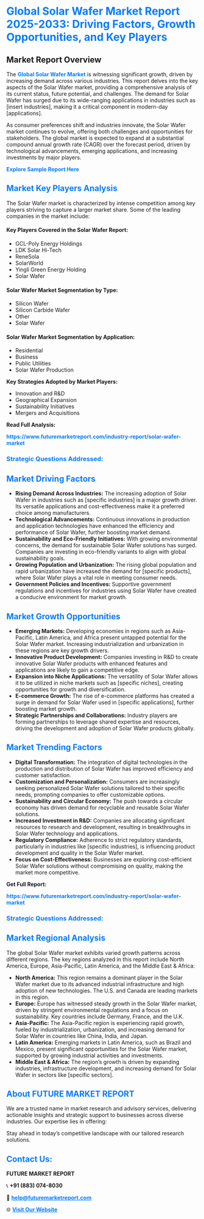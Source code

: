 <h1 style="color: #007BFF;">Global Solar Wafer Market Report 2025-2033: Driving Factors, Growth Opportunities, and Key Players</h1>

<section id="overview">
<h2>Market Report Overview</h2>
<p>The <a href="https://www.futuremarketreport.com/industry-report/solar-wafer-market" style="color: #007BFF; text-decoration: none;"><strong>Global Solar Wafer Market</strong></a> is witnessing significant growth, driven by increasing demand across various industries. This report delves into the key aspects of the Solar Wafer market, providing a comprehensive analysis of its current status, future potential, and challenges. The demand for Solar Wafer has surged due to its wide-ranging applications in industries such as [insert industries], making it a critical component in modern-day [applications].</p>
<p>As consumer preferences shift and industries innovate, the Solar Wafer market continues to evolve, offering both challenges and opportunities for stakeholders. The global market is expected to expand at a substantial compound annual growth rate (CAGR) over the forecast period, driven by technological advancements, emerging applications, and increasing investments by major players.</p>
</section>

<section id="overview">
<p><a href="https://www.futuremarketreport.com/request-sample/reportId=110654" style="color: #007BFF; text-decoration: none;"><strong>Explore Sample Report Here</strong></a></p>
</section>

<section id="key-players">
<h2 style="color: #007BFF;">Market Key Players Analysis</h2>
<p>The Solar Wafer market is characterized by intense competition among key players striving to capture a larger market share. Some of the leading companies in the market include:</p>
<h4>Key Players Covered in the Solar Wafer Report:</h4>
<ul><li>GCL-Poly Energy Holdings</li><li>LDK Solar Hi-Tech</li><li>ReneSola</li><li>SolarWorld</li><li>Yingli Green Energy Holding</li><li>Solar Wafer</li></ul>
<h4>Solar Wafer Market Segmentation by Type:</h4>
<ul><li>Silicon Wafer</li><li>Silicon Carbide Wafer</li><li>Other</li><li>Solar Wafer</li></ul>

<h4>Solar Wafer Market Segmentation by Application:</h4>
<ul><li>Residential</li><li>Business</li><li>Public Utilities</li><li>Solar Wafer Production</li></ul>
<p><strong>Key Strategies Adopted by Market Players:</strong></p>
<ul>
<li>Innovation and R&D</li>
<li>Geographical Expansion</li>
<li>Sustainability Initiatives</li>
<li>Mergers and Acquisitions</li>
</ul>
</section>

<section>
<p><strong>Read Full Analysis: </strong></p><a href="https://www.futuremarketreport.com/industry-report/solar-wafer-market" style="color: #007BFF; text-decoration: none;"><strong>https://www.futuremarketreport.com/industry-report/solar-wafer-market</strong></a>
<h3 style="color: #007BFF;">Strategic Questions Addressed:</h3>
</section>

<section id="driving-factors">
<h2 style="color: #007BFF;">Market Driving Factors</h2>
<ul>
<li><strong>Rising Demand Across Industries:</strong> The increasing adoption of Solar Wafer in industries such as [specific industries] is a major growth driver. Its versatile applications and cost-effectiveness make it a preferred choice among manufacturers.</li>
<li><strong>Technological Advancements:</strong> Continuous innovations in production and application technologies have enhanced the efficiency and performance of Solar Wafer, further boosting market demand.</li>
<li><strong>Sustainability and Eco-Friendly Initiatives:</strong> With growing environmental concerns, the demand for sustainable Solar Wafer solutions has surged. Companies are investing in eco-friendly variants to align with global sustainability goals.</li>
<li><strong>Growing Population and Urbanization:</strong> The rising global population and rapid urbanization have increased the demand for [specific products], where Solar Wafer plays a vital role in meeting consumer needs.</li>
<li><strong>Government Policies and Incentives:</strong> Supportive government regulations and incentives for industries using Solar Wafer have created a conducive environment for market growth.</li>
</ul>
</section>

<section id="growth-opportunities">
<h2 style="color: #007BFF;">Market Growth Opportunities</h2>
<ul>
<li><strong>Emerging Markets:</strong> Developing economies in regions such as Asia-Pacific, Latin America, and Africa present untapped potential for the Solar Wafer market. Increasing industrialization and urbanization in these regions are key growth drivers.</li>
<li><strong>Innovative Product Development:</strong> Companies investing in R&D to create innovative Solar Wafer products with enhanced features and applications are likely to gain a competitive edge.</li>
<li><strong>Expansion into Niche Applications:</strong> The versatility of Solar Wafer allows it to be utilized in niche markets such as [specific niches], creating opportunities for growth and diversification.</li>
<li><strong>E-commerce Growth:</strong> The rise of e-commerce platforms has created a surge in demand for Solar Wafer used in [specific applications], further boosting market growth.</li>
<li><strong>Strategic Partnerships and Collaborations:</strong> Industry players are forming partnerships to leverage shared expertise and resources, driving the development and adoption of Solar Wafer products globally.</li>
</ul>
</section>

<section id="trending-factors">
<h2 style="color: #007BFF;">Market Trending Factors</h2>
<ul>
<li><strong>Digital Transformation:</strong> The integration of digital technologies in the production and distribution of Solar Wafer has improved efficiency and customer satisfaction.</li>
<li><strong>Customization and Personalization:</strong> Consumers are increasingly seeking personalized Solar Wafer solutions tailored to their specific needs, prompting companies to offer customizable options.</li>
<li><strong>Sustainability and Circular Economy:</strong> The push towards a circular economy has driven demand for recyclable and reusable Solar Wafer solutions.</li>
<li><strong>Increased Investment in R&D:</strong> Companies are allocating significant resources to research and development, resulting in breakthroughs in Solar Wafer technology and applications.</li>
<li><strong>Regulatory Compliance:</strong> Adherence to strict regulatory standards, particularly in industries like [specific industries], is influencing product development and quality in the Solar Wafer market.</li>
<li><strong>Focus on Cost-Effectiveness:</strong> Businesses are exploring cost-efficient Solar Wafer solutions without compromising on quality, making the market more competitive.</li>
</ul>
</section>

<section>
<p><strong>Get Full Report: </strong></p><a href="https://www.futuremarketreport.com/industry-report/solar-wafer-market" style="color: #007BFF; text-decoration: none;"><strong>https://www.futuremarketreport.com/industry-report/solar-wafer-market</strong></a>
<h3 style="color: #007BFF;">Strategic Questions Addressed:</h3>
</section>


<section id="regional-analysis">
<h2 style="color: #007BFF;">Market Regional Analysis</h2>
<p>The global Solar Wafer market exhibits varied growth patterns across different regions. The key regions analyzed in this report include North America, Europe, Asia-Pacific, Latin America, and the Middle East & Africa:</p>
<ul>
<li><strong>North America:</strong> This region remains a dominant player in the Solar Wafer market due to its advanced industrial infrastructure and high adoption of new technologies. The U.S. and Canada are leading markets in this region.</li>
<li><strong>Europe:</strong> Europe has witnessed steady growth in the Solar Wafer market, driven by stringent environmental regulations and a focus on sustainability. Key countries include Germany, France, and the U.K.</li>
<li><strong>Asia-Pacific:</strong> The Asia-Pacific region is experiencing rapid growth, fueled by industrialization, urbanization, and increasing demand for Solar Wafer in countries like China, India, and Japan.</li>
<li><strong>Latin America:</strong> Emerging markets in Latin America, such as Brazil and Mexico, present significant opportunities for the Solar Wafer market, supported by growing industrial activities and investments.</li>
<li><strong>Middle East & Africa:</strong> The region’s growth is driven by expanding industries, infrastructure development, and increasing demand for Solar Wafer in sectors like [specific sectors].</li>
</ul>
</section>

<footer>
<h2 style="color: #007BFF;">About FUTURE MARKET REPORT</h2>
<p>We are a trusted name in market research and advisory services, delivering actionable insights and strategic support to businesses across diverse industries. Our expertise lies in offering:</p>

<p>Stay ahead in today’s competitive landscape with our tailored research solutions.</p>

<h2 style="color: #007BFF;">Contact Us:</h2>
<p><strong>FUTURE MARKET REPORT</strong></p>
<p>📞 <strong>+91 (883) 074-8030</strong></p>
<p>📧 <strong><a href="mailto:help@futuremarketreport.com" style="color: #007BFF;">help@futuremarketreport.com</a></strong></p>
<p>🌐 <strong><a href="https://www.futuremarketreport.com/" style="color: #007BFF;">Visit Our Website</a></strong></p>
</footer>
